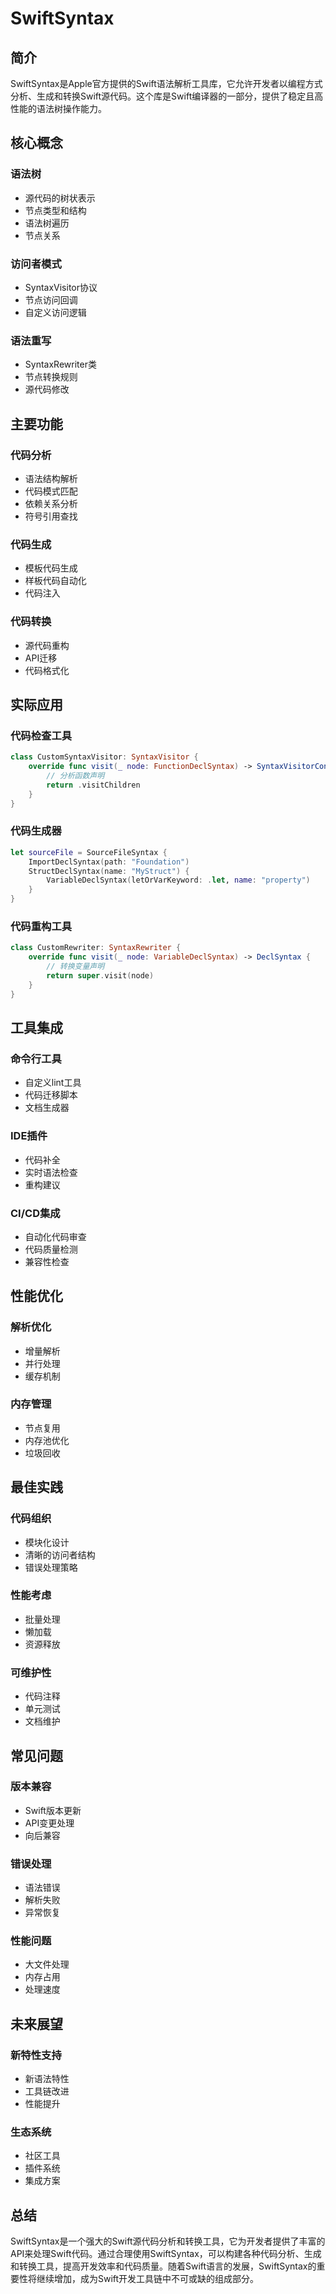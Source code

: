 # SwiftSyntax

## 简介

SwiftSyntax是Apple官方提供的Swift语法解析工具库，它允许开发者以编程方式分析、生成和转换Swift源代码。这个库是Swift编译器的一部分，提供了稳定且高性能的语法树操作能力。

## 核心概念

### 语法树

- 源代码的树状表示
- 节点类型和结构
- 语法树遍历
- 节点关系

### 访问者模式

- SyntaxVisitor协议
- 节点访问回调
- 自定义访问逻辑

### 语法重写

- SyntaxRewriter类
- 节点转换规则
- 源代码修改

## 主要功能

### 代码分析

- 语法结构解析
- 代码模式匹配
- 依赖关系分析
- 符号引用查找

### 代码生成

- 模板代码生成
- 样板代码自动化
- 代码注入

### 代码转换

- 源代码重构
- API迁移
- 代码格式化

## 实际应用

### 代码检查工具

```swift
class CustomSyntaxVisitor: SyntaxVisitor {
    override func visit(_ node: FunctionDeclSyntax) -> SyntaxVisitorContinueKind {
        // 分析函数声明
        return .visitChildren
    }
}
```

### 代码生成器

```swift
let sourceFile = SourceFileSyntax {
    ImportDeclSyntax(path: "Foundation")
    StructDeclSyntax(name: "MyStruct") {
        VariableDeclSyntax(letOrVarKeyword: .let, name: "property")
    }
}
```

### 代码重构工具

```swift
class CustomRewriter: SyntaxRewriter {
    override func visit(_ node: VariableDeclSyntax) -> DeclSyntax {
        // 转换变量声明
        return super.visit(node)
    }
}
```

## 工具集成

### 命令行工具

- 自定义lint工具
- 代码迁移脚本
- 文档生成器

### IDE插件

- 代码补全
- 实时语法检查
- 重构建议

### CI/CD集成

- 自动化代码审查
- 代码质量检测
- 兼容性检查

## 性能优化

### 解析优化

- 增量解析
- 并行处理
- 缓存机制

### 内存管理

- 节点复用
- 内存池优化
- 垃圾回收

## 最佳实践

### 代码组织

- 模块化设计
- 清晰的访问者结构
- 错误处理策略

### 性能考虑

- 批量处理
- 懒加载
- 资源释放

### 可维护性

- 代码注释
- 单元测试
- 文档维护

## 常见问题

### 版本兼容

- Swift版本更新
- API变更处理
- 向后兼容

### 错误处理

- 语法错误
- 解析失败
- 异常恢复

### 性能问题

- 大文件处理
- 内存占用
- 处理速度

## 未来展望

### 新特性支持

- 新语法特性
- 工具链改进
- 性能提升

### 生态系统

- 社区工具
- 插件系统
- 集成方案

## 总结

SwiftSyntax是一个强大的Swift源代码分析和转换工具，它为开发者提供了丰富的API来处理Swift代码。通过合理使用SwiftSyntax，可以构建各种代码分析、生成和转换工具，提高开发效率和代码质量。随着Swift语言的发展，SwiftSyntax的重要性将继续增加，成为Swift开发工具链中不可或缺的组成部分。